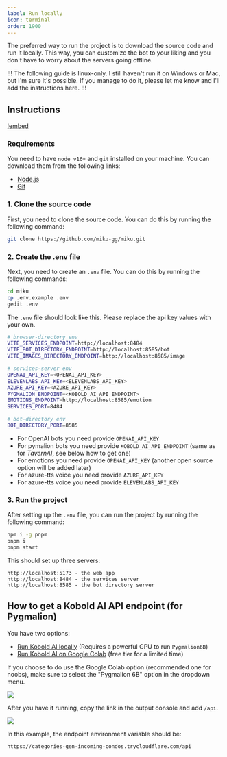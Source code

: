 ```yaml
---
label: Run locally
icon: terminal
order: 1900
---
```


The preferred way to run the project is to download the source code and run it locally. This way, you can customize the bot to your liking and you don't have to worry about the servers going offline.

!!!
The following guide is linux-only. I still haven't run it on Windows or Mac, but I'm sure it's possible. If you manage to do it, please let me know and I'll add the instructions here.
!!!


## Instructions

[!embed](https://www.youtube.com/watch?v=zEiH9TqZjF8)

### Requirements
You need to have `node v16+` and `git` installed on your machine. You can download them from the following links:

-   [Node.js](https://nodejs.org/en/download/)
-   [Git](https://git-scm.com/downloads)

### 1. Clone the source code

First, you need to clone the source code. You can do this by running the following command:

```bash
git clone https://github.com/miku-gg/miku.git
```

### 2. Create the .env file

Next, you need to create an `.env` file. You can do this by running the following commands:

```bash
cd miku
cp .env.example .env
gedit .env
```

The `.env` file should look like this. Please replace the api key values with your own.

```bash
# browser-directory env
VITE_SERVICES_ENDPOINT=http://localhost:8484
VITE_BOT_DIRECTORY_ENDPOINT=http://localhost:8585/bot
VITE_IMAGES_DIRECTORY_ENDPOINT=http://localhost:8585/image

# services-server env
OPENAI_API_KEY=<OPENAI_API_KEY>
ELEVENLABS_API_KEY=<ELEVENLABS_API_KEY>
AZURE_API_KEY=<AZURE_API_KEY>
PYGMALION_ENDPOINT=<KOBOLD_AI_API_ENDPOINT>
EMOTIONS_ENDPOINT=http://localhost:8585/emotion
SERVICES_PORT=8484

# bot-directory env
BOT_DIRECTORY_PORT=8585
```

* For OpenAI bots you need provide `OPENAI_API_KEY`
* For pymalion bots you need provide `KOBOLD_AI_API_ENDPOINT` (same as for *TavernAI*, see below how to get one)
* For emotions you need provide `OPENAI_API_KEY` (another open source option will be added later)
* For azure-tts voice you need provide `AZURE_API_KEY`
* For azure-tts voice you need provide `ELEVENLABS_API_KEY`

### 3. Run the project
After setting up the `.env` file, you can run the project by running the following command:

```bash
npm i -g pnpm
pnpm i
pnpm start
```

This should set up three servers:
```
http://localhost:5173 - the web app
http://localhost:8484 - the services server
http://localhost:8585 - the bot directory server
```

## How to get a Kobold AI API endpoint (for Pygmalion)

You have two options:
- [Run Kobold AI locally](https://github.com/KoboldAI/KoboldAI-Client) (Requires a powerful GPU to run `Pygmalion6B`)
- [Run Kobold AI on Google Colab](https://colab.research.google.com/github/KoboldAI/KoboldAI-Client/blob/main/colab/GPU.ipynb) (free tier for a limited time)

If you choose to do use the Google Colab option (recommended one for noobs), make sure to select the "Pygmalion 6B" option in the dropdown menu.

![](/assets/colab_select.png)

After you have it running, copy the link in the output console and add `/api`.

![](/assets/colab_output.png)

In this example, the endpoint environment variable should be:

```
https://categories-gen-incoming-condos.trycloudflare.com/api
```